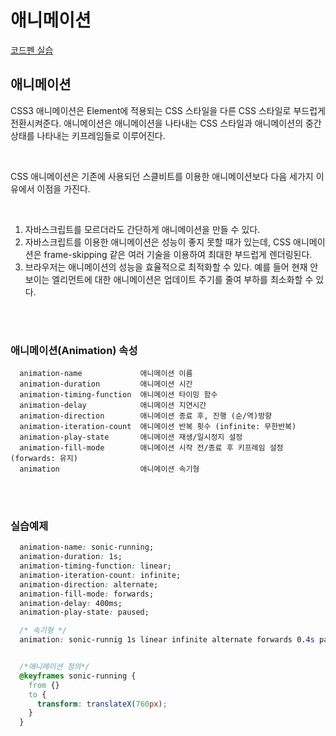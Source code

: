 # 애니메이션
[코드펜 실습](https://codepen.io/yamoo9/pen/zWrajM)
## 애니메이션

CSS3 애니메이션은 Element에 적용되는 CSS 스타일을 다른 CSS 스타일로 부드럽게 전환시켜준다. 애니메이션은 애니메이션을 나타내는 CSS 스타일과 애니메이션의 중간 상태를 나타내는 키프레임들로 이루어진다.

<br/>

CSS 애니메이션은 기존에 사용되던 스클비트를 이용한 애니메이션보다 다음 세가지 이유에서 이점을 가진다.

<br/>

1. 자바스크립트를 모르더라도 간단하게 애니메이션을 만들 수 있다.
2. 자바스크립트를 이용한 애니메이션은 성능이 좋지 못할 때가 있는데, CSS 애니메이션은 frame-skipping 같은 여러 기술을 이용하여 최대한 부드럽게 렌더링된다.
3. 브라우저는 애니메이션의 성능을 효율적으로 최적화할 수 있다. 예를 들어 현재 안보이는 엘리먼트에 대한 애니메이션은 업데이트 주기를 줄여 부하를 최소화할 수 있다.

<br/>
<br/>

 
### 애니메이션(Animation) 속성


      animation-name             애니메이션 이름
      animation-duration         애니메이션 시간
      animation-timing-function  애니메이션 타이밍 함수
      animation-delay            애니메이션 지연시간
      animation-direction        애니메이션 종료 후, 진행 (순/역)방향
      animation-iteration-count  애니메이션 반복 횟수 (infinite: 무한반복)
      animation-play-state       애니메이션 재생/일시정지 설정
      animation-fill-mode        애니메이션 시작 전/종료 후 키프레임 설정 (forwards: 유지)
      animation                  애니메이션 속기형


<br/>
<br/>

### 실습예제
```css
  animation-name: sonic-running;
  animation-duration: 1s;
  animation-timing-function: linear;
  animation-iteration-count: infinite;
  animation-direction: alternate;
  animation-fill-mode: forwards;
  animation-delay: 400ms;
  animation-play-state: paused;

  /* 속기형 */
  animation: sonic-runnig 1s linear infinite alternate forwards 0.4s paused;


  /*애니메이션 정의*/
  @keyframes sonic-running {
    from {}
    to {
      transform: translateX(760px);
    }
  }
  
```




<br/>
<br/>
<br/>
<br/>